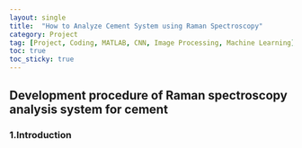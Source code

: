 ```yaml
---
layout: single
title:  "How to Analyze Cement System using Raman Spectroscopy" 
category: Project
tag: [Project, Coding, MATLAB, CNN, Image Processing, Machine Learning]
toc: true
toc_sticky: true
---
```


## Development procedure of Raman spectroscopy analysis system for cement

### 1.Introduction

